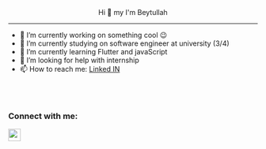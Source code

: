 <div align="center">
  Hi 👋 my I'm Beytullah
</div>

<hr/>

<!--
**beytullahTopuz/beytullahTopuz** is a ✨ _special_ ✨ repository because its `README.md` (this file) appears on your GitHub profile.

Here are some ideas to get you started:
-->

- 🔭 I’m currently working on something cool 😉
- 🔭 I’m currently studying on software engineer at university (3/4) 
- 🌱 I’m currently learning Flutter and javaScript
- 🤔 I’m looking for help with internship
- 📫 How to reach me: <a href="https://www.linkedin.com/in/beytullah-topuz-523b7b182/">Linked IN</a>

<br>
<br>

### Connect with me:

<a href="https://www.linkedin.com/in/beytullah-topuz-523b7b182/">

<img  width="25px" src="https://cdn2.iconfinder.com/data/icons/social-media-applications/64/social_media_applications_14-linkedin-128.png"/>
</a>

<br />


  

